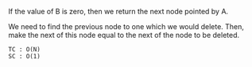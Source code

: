 If the value of B is zero, then we return the next node pointed
by A.

We need to find the previous node to one which we would delete. Then,
make the next of this node equal to the next of the node to be deleted.

    TC : O(N)
    SC : O(1)